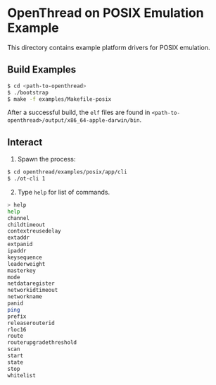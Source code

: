 # OpenThread on POSIX Emulation Example

This directory contains example platform drivers for POSIX emulation.

## Build Examples

```bash
$ cd <path-to-openthread>
$ ./bootstrap
$ make -f examples/Makefile-posix
```

After a successful build, the `elf` files are found in
`<path-to-openthread>/output/x86_64-apple-darwin/bin`.

## 

## Interact

1. Spawn the process:

```bash
$ cd openthread/examples/posix/app/cli
$ ./ot-cli 1
```

2. Type `help` for list of commands.

```bash
> help
help
channel
childtimeout
contextreusedelay
extaddr
extpanid
ipaddr
keysequence
leaderweight
masterkey
mode
netdataregister
networkidtimeout
networkname
panid
ping
prefix
releaserouterid
rloc16
route
routerupgradethreshold
scan
start
state
stop
whitelist
```
